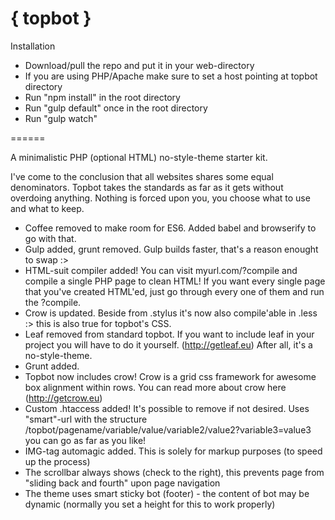 { topbot }
======
Installation
- Download/pull the repo and put it in your web-directory
- If you are using PHP/Apache make sure to set a host pointing at topbot directory
- Run "npm install" in the root directory
- Run "gulp default" once in the root directory
- Run "gulp watch"

======

A minimalistic PHP (optional HTML) no-style-theme starter kit.

I've come to the conclusion that all websites shares some equal denominators. Topbot takes the standards as far as it gets without overdoing anything. Nothing is forced upon you, you choose what to use and what to keep.

- Coffee removed to make room for ES6. Added babel and browserify to go with that.
- Gulp added, grunt removed. Gulp builds faster, that's a reason enought to swap :>
- HTML-suit compiler added! You can visit myurl.com/?compile and compile a single PHP page to clean HTML! If you want every single page that you've created HTML'ed, just go through every one of them and run the ?compile.
- Crow is updated. Beside from .stylus it's now also compile'able in .less :> this is also true for topbot's CSS.
- Leaf removed from standard topbot. If you want to include leaf in your project you will have to do it yourself. (http://getleaf.eu) After all, it's a no-style-theme.
- Grunt added.
- Topbot now includes crow! Crow is a grid css framework for awesome box alignment within rows. 
  You can read more about crow here (http://getcrow.eu)
- Custom .htaccess added! It's possible to remove if not desired. Uses "smart"-url with the 
  structure /topbot/pagename/variable/value/variable2/value2?variable3=value3 you can go as far as you like!
- IMG-tag automagic added. This is solely for markup purposes (to speed up the process)
- The scrollbar always shows (check to the right), this prevents page from "sliding back and fourth" upon page navigation
- The theme uses smart sticky bot (footer) - the content of bot may be dynamic (normally you set a height for this to work properly)